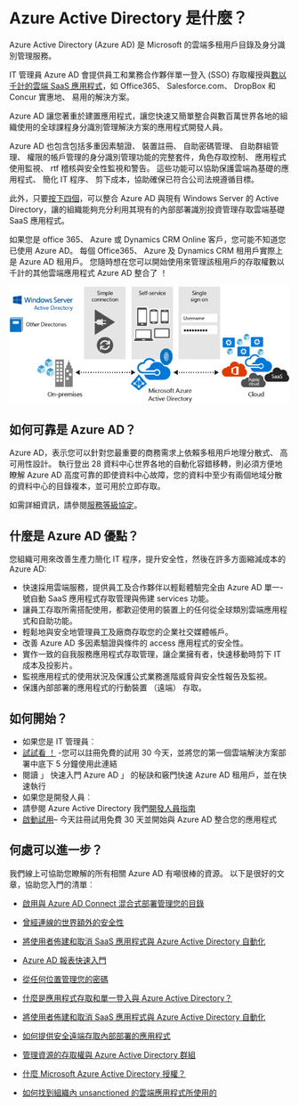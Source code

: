 <properties
    pageTitle="Azure Active Directory 是什麼？"
    description="若要將現有的內部部署識別擴充至雲端，或開發 Azure AD 使用 Azure Active Directory 整合應用程式。"
    services="active-directory"
    documentationCenter=""
    authors="markusvi"
    manager="femila"
    editor=""/>

<tags
    ms.service="active-directory"
    ms.workload="identity"
    ms.tgt_pltfrm="na"
    ms.devlang="na"
    ms.topic="article"
    ms.date="08/23/2016"
    ms.author="markusvi"/>


# <a name="what-is-azure-active-directory"></a>Azure Active Directory 是什麼？





Azure Active Directory (Azure AD) 是 Microsoft 的雲端多租用戶目錄及身分識別管理服務。

IT 管理員 Azure AD 會提供員工和業務合作夥伴單一登入 (SSO) 存取權授與[數以千計的雲端 SaaS 應用程式](http://blogs.technet.com/b/ad/archive/2014/09/03/50-saas-apps-now-support-federation-with-azure-ad.aspx)，如 Office365、 Salesforce.com、 DropBox 和 Concur 實惠地、 易用的解決方案。

Azure AD 讓您著重於建置應用程式，讓您快速又簡單整合與數百萬世界各地的組織使用的全球課程身分識別管理解決方案的應用程式開發人員。

Azure AD 也包含包括多重因素驗證、 裝置註冊、 自助密碼管理、 自助群組管理、 權限的帳戶管理的身分識別管理功能的完整套件，角色存取控制、 應用程式使用監視、 rtf 稽核與安全性監視和警告。 這些功能可以協助保護雲端為基礎的應用程式、 簡化 IT 程序、 剪下成本，協助確保已符合公司法規遵循目標。

此外，只要[按下四個](http://blogs.technet.com/b/ad/archive/2014/08/04/connecting-ad-and-azure-ad-only-4-clicks-with-azure-ad-connect.aspx)，可以整合 Azure AD 與現有 Windows Server 的 Active Directory，讓的組織能夠充分利用其現有的內部部署識別投資管理存取雲端基礎 SaaS 應用程式。

如果您是 office 365、 Azure 或 Dynamics CRM Online 客戶，您可能不知道您已使用 Azure AD。 每個 Office365、 Azure 及 Dynamics CRM 租用戶實際上是 Azure AD 租用戶。 您隨時想在您可以開始使用來管理該租用戶的存取權數以千計的其他雲端應用程式 Azure AD 整合了 ！





![Azure AD Connect 堆疊](./media/active-directory-whatis/Azure_Active_Directory.png)


## <a name="how-reliable-is-azure-ad"></a>如何可靠是 Azure AD？

Azure AD，表示您可以針對您最重要的商務需求上依賴多租用戶地理分散式、 高可用性設計。 執行登出 28 資料中心世界各地的自動化容錯移轉，則必須方便地瞭解 Azure AD 高度可靠的即使資料中心故障，您的資料中至少有兩個地域分散的資料中心的目錄複本，並可用於立即存取。

如需詳細資訊，請參閱[服務等級協定](https://azure.microsoft.com/support/legal/sla/)。



## <a name="what-are-the-benefits-of-azure-ad"></a>什麼是 Azure AD 優點？

您組織可用來改善生產力簡化 IT 程序，提升安全性，然後在許多方面縮減成本的 Azure AD:

-   快速採用雲端服務，提供員工及合作夥伴以輕鬆體驗完全由 Azure AD 單一-號自動 SaaS 應用程式存取管理與佈建 services 功能。
-   讓員工存取所需搭配使用，都歡迎使用的裝置上的任何從全球類別雲端應用程式和自助功能。
-   輕鬆地與安全地管理員工及廠商存取您的企業社交媒體帳戶。
-   改善 Azure AD 多因素驗證與條件的 access 應用程式的安全性。
-   實作一致的自我服務應用程式存取管理，讓企業擁有者，快速移動時剪下 IT 成本及投影片。
-   監視應用程式的使用狀況及保護公式業務進階威脅與安全性報告及監視。
-   保護內部部署的應用程式的行動裝置 （遠端） 存取。






## <a name="how-can-i-get-started"></a>如何開始？
-   如果您是 IT 管理員︰
 - [試試看 ！](https://azure.microsoft.com/trial/get-started-active-directory/) -您可以註冊免費的試用 30 今天，並將您的第一個雲端解決方案部署中底下 5 分鐘使用此連結
 - 閱讀 」 快速入門 Azure AD 」 的秘訣和竅門快速 Azure AD 租用戶，並在快速執行
-   如果您是開發人員︰
 - 請參閱 Azure Active Directory 我們[開發人員指南](active-directory-developers-guide.md)
 - [啟動試用](https://azure.microsoft.com/trial/get-started-active-directory/)– 今天註冊試用免費 30 天並開始與 Azure AD 整合您的應用程式



## <a name="where-can-i-learn-more"></a>何處可以進一步？

我們線上可協助您瞭解的所有相關 Azure AD 有噸很棒的資源。 以下是很好的文章，協助您入門的清單︰


- [啟用與 Azure AD Connect 混合式部署管理您的目錄](active-directory-aadconnect.md)

- [曾經連線的世界額外的安全性](../multi-factor-authentication/multi-factor-authentication.md)

- [將使用者佈建和取消 SaaS 應用程式與 Azure Active Directory 自動化](active-directory-saas-app-provisioning.md)

- [Azure AD 報表快速入門](active-directory-reporting-getting-started.md)

- [從任何位置管理您的密碼](active-directory-passwords.md)

- [什麼是應用程式存取和單一登入與 Azure Active Directory？](active-directory-appssoaccess-whatis.md)

- [將使用者佈建和取消 SaaS 應用程式與 Azure Active Directory 自動化](active-directory-saas-app-provisioning.md)

- [如何提供安全遠端存取內部部署的應用程式](active-directory-application-proxy-get-started.md)

- [管理資源的存取權與 Azure Active Directory 群組](active-directory-manage-groups.md)

- [什麼 Microsoft Azure Active Directory 授權？](active-directory-licensing-what-is.md)

- [如何找到組織內 unsanctioned 的雲端應用程式所使用的](active-directory-cloudappdiscovery-whatis.md)
